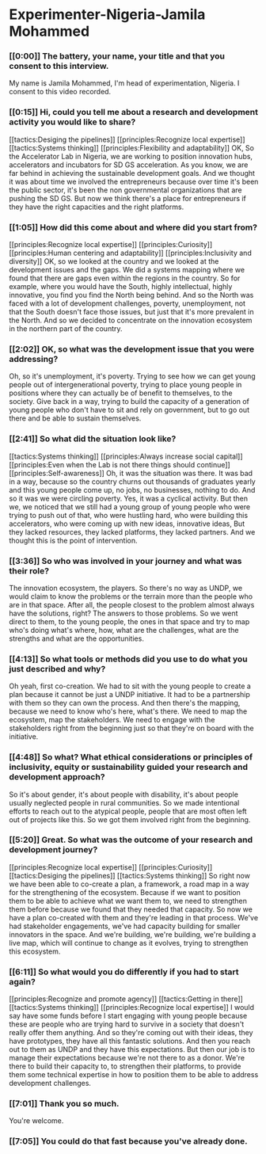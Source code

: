 # Experimenter\-Nigeria\-Jamila Mohammed

### [[0:00]] The battery, your name, your title and that you consent to this interview\.

My name is Jamila Mohammed, I'm head of experimentation, Nigeria\. I consent to this video recorded\.

### [[0:15]] Hi, could you tell me about a research and development activity you would like to share?

[[tactics:Desiging the pipelines]]
[[principles:Recognize local expertise]]
[[tactics:Systems thinking]]
[[principles:Flexibility and adaptability]]
OK, So the Accelerator Lab in Nigeria, we are working to position innovation hubs, accelerators and incubators for SD GS acceleration\. As you know, we are far behind in achieving the sustainable development goals\. And we thought it was about time we involved the entrepreneurs because over time it's been the public sector, it's been the non governmental organizations that are pushing the SD GS\. But now we think there's a place for entrepreneurs if they have the right capacities and the right platforms\.


### [[1:05]] How did this come about and where did you start from?

[[principles:Recognize local expertise]]
[[principles:Curiosity]]
[[principles:Human centering and adaptability]]
[[principles:Inclusivity and diversity]]
OK, so we looked at the country and we looked at the development issues and the gaps\. We did a systems mapping where we found that there are gaps even within the regions in the country\. So for example, where you would have the South, highly intellectual, highly innovative, you find you find the North being behind\. And so the North was faced with a lot of development challenges, poverty, unemployment, not that the South doesn't face those issues, but just that it's more prevalent in the North\. And so we decided to concentrate on the innovation ecosystem in the northern part of the country\.


### [[2:02]] OK, so what was the development issue that you were addressing?

Oh, so it's unemployment, it's poverty\. Trying to see how we can get young people out of intergenerational poverty, trying to place young people in positions where they can actually be of benefit to themselves, to the society\. Give back in a way, trying to build the capacity of a generation of young people who don't have to sit and rely on government, but to go out there and be able to sustain themselves\.

### [[2:41]] So what did the situation look like?

[[tactics:Systems thinking]]
[[principles:Always increase social capital]]
[[principles:Even when the Lab is not there things should continue]]
[[principles:Self-awareness]]
Oh, it was the situation was there\. It was bad in a way, because so the country churns out thousands of graduates yearly and this young people come up, no jobs, no businesses, nothing to do\. And so it was we were circling poverty\. Yes, it was a cyclical activity\. But then we, we noticed that we still had a young group of young people who were trying to push out of that, who were hustling hard, who were building this accelerators, who were coming up with new ideas, innovative ideas, But they lacked resources, they lacked platforms, they lacked partners\. And we thought this is the point of intervention\.


### [[3:36]] So who was involved in your journey and what was their role?

The innovation ecosystem, the players\. So there's no way as UNDP, we would claim to know the problems or the terrain more than the people who are in that space\. After all, the people closest to the problem almost always have the solutions, right? The answers to those problems\. So we went direct to them, to the young people, the ones in that space and try to map who's doing what's where, how, what are the challenges, what are the strengths and what are the opportunities\.

### [[4:13]] So what tools or methods did you use to do what you just described and why?

Oh yeah, first co\-creation\. We had to sit with the young people to create a plan because it cannot be just a UNDP initiative\. It had to be a partnership with them so they can own the process\. And then there's the mapping, because we need to know who's here, what's there\. We need to map the ecosystem, map the stakeholders\. We need to engage with the stakeholders right from the beginning just so that they're on board with the initiative\.

### [[4:48]] So what? What ethical considerations or principles of inclusivity, equity or sustainability guided your research and development approach?

So it's about gender, it's about people with disability, it's about people usually neglected people in rural communities\. So we made intentional efforts to reach out to the atypical people, people that are most often left out of projects like this\. So we got them involved right from the beginning\.

### [[5:20]] Great\. So what was the outcome of your research and development journey?

[[principles:Recognize local expertise]]
[[principles:Curiosity]]
[[tactics:Desiging the pipelines]]
[[tactics:Systems thinking]]
So right now we have been able to co\-create a plan, a framework, a road map in a way for the strengthening of the ecosystem\. Because if we want to position them to be able to achieve what we want them to, we need to strengthen them before because we found that they needed that capacity\. So now we have a plan co\-created with them and they're leading in that process\. We've had stakeholder engagements, we've had capacity building for smaller innovators in the space\. And we're building, we're building, we're building a live map, which will continue to change as it evolves, trying to strengthen this ecosystem\.


### [[6:11]] So what would you do differently if you had to start again?

[[principles:Recognize and promote agency]]
[[tactics:Getting in there]]
[[tactics:Systems thinking]]
[[principles:Recognize local expertise]]
I would say have some funds before I start engaging with young people because these are people who are trying hard to survive in a society that doesn't really offer them anything\. And so they're coming out with their ideas, they have prototypes, they have all this fantastic solutions\. And then you reach out to them as UNDP and they have this expectations\. But then our job is to manage their expectations because we're not there to as a donor\. We're there to build their capacity to, to strengthen their platforms, to provide them some technical expertise in how to position them to be able to address development challenges\.


### [[7:01]] Thank you so much\.

You're welcome\.

### [[7:05]] You could do that fast because you've already done\.

